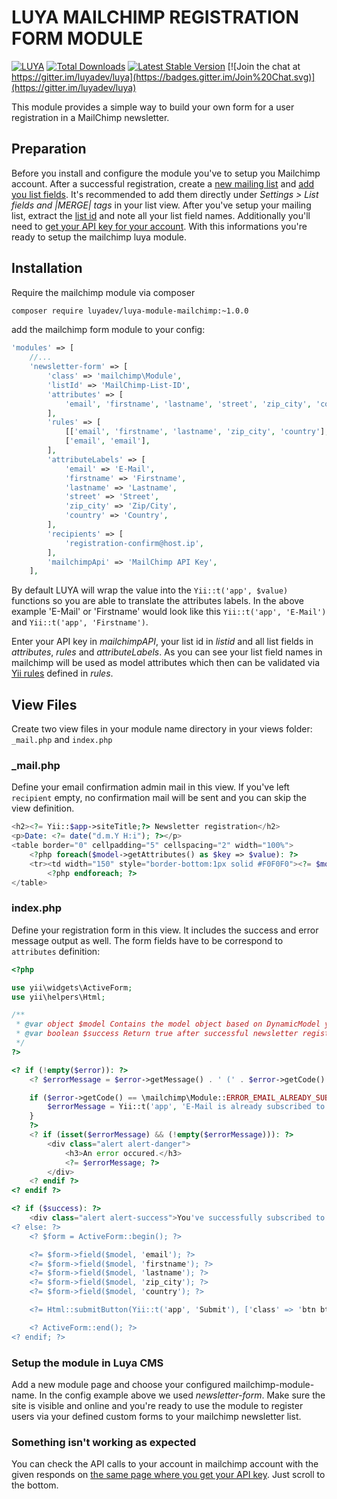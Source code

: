 LUYA MAILCHIMP REGISTRATION FORM MODULE
=======================================

[![LUYA](https://img.shields.io/badge/Powered%20by-LUYA-brightgreen.svg)](https://luya.io)
[![Total Downloads](https://poser.pugx.org/luyadev/luya-module-mailchimp/downloads)](https://packagist.org/packages/luyadev/luya-module-mailchimp)
[![Latest Stable Version](https://poser.pugx.org/luyadev/luya-module-mailchimp/v/stable)](https://packagist.org/packages/luyadev/luya-module-mailchimp)
[![Join the chat at https://gitter.im/luyadev/luya](https://badges.gitter.im/Join%20Chat.svg)](https://gitter.im/luyadev/luya)

This module provides a simple way to build your own form for a user registration in a MailChimp newsletter.

Preparation
---

Before you install and configure the module you've to setup you Mailchimp account. After a successful registration, create a [new mailing list](http://kb.mailchimp.com/lists/growth/create-a-new-list) and [add you list fields](http://kb.mailchimp.com/lists/managing-subscribers/manage-list-and-signup-form-fields). It's recommended to add them directly under *Settings > List fields and *|MERGE|* tags* in your list view. After you've setup your mailing list, extract the [list id](http://kb.mailchimp.com/lists/managing-subscribers/find-your-list-id) and note all your list field names. Additionally you'll need to [get your API key for your account](http://kb.mailchimp.com/integrations/api-integrations/about-api-keys). With this informations you're ready to setup the mailchimp luya module.

Installation
----

Require the mailchimp module via composer

```sh
composer require luyadev/luya-module-mailchimp:~1.0.0
```

add the mailchimp form module to your config:

```php
'modules' => [
    //...
    'newsletter-form' => [
        'class' => 'mailchimp\Module',
        'listId' => 'MailChimp-List-ID',
        'attributes' => [
            'email', 'firstname', 'lastname', 'street', 'zip_city', 'country'
        ],
        'rules' => [
            [['email', 'firstname', 'lastname', 'zip_city', 'country'], 'required'],
            ['email', 'email'],
        ],
        'attributeLabels' => [
            'email' => 'E-Mail',
            'firstname' => 'Firstname',
            'lastname' => 'Lastname',
            'street' => 'Street',
            'zip_city' => 'Zip/City',
            'country' => 'Country',
        ],
        'recipients' => [
            'registration-confirm@host.ip',
        ],
        'mailchimpApi' => 'MailChimp API Key',
    ],
```

By default LUYA will wrap the value into the `Yii::t('app', $value)` functions so you are able to translate the attributes labels.
In the above example 'E-Mail' or 'Firstname' would look like this `Yii::t('app', 'E-Mail')` and `Yii::t('app', 'Firstname')`.

Enter your API key in *mailchimpAPI*, your list id in *listid* and all list fields in *attributes*, *rules* and *attributeLabels*. As you can see your list field names in mailchimp will be used as model attributes which then can be validated via [Yii rules](http://www.yiiframework.com/doc-2.0/guide-input-validation.html) defined in *rules*.

View Files
---

Create two view files in your module name directory in your views folder: `_mail.php` and `index.php`

### _mail.php ###

Define your email confirmation admin mail in this view. If you've left `recipient` empty, no confirmation mail will be sent and you can skip the view definition.

```php
<h2><?= Yii::$app->siteTitle;?> Newsletter registration</h2>
<p>Date: <?= date("d.m.Y H:i"); ?></p>
<table border="0" cellpadding="5" cellspacing="2" width="100%">
    <?php foreach($model->getAttributes() as $key => $value): ?>
    <tr><td width="150" style="border-bottom:1px solid #F0F0F0"><?= $model->getAttributeLabel($key); ?>:</td><td style="border-bottom:1px solid #F0F0F0"><?= nl2br($value); ?></td>
        <?php endforeach; ?>
</table>
```

### index.php ###

Define your registration form in this view. It includes the success and error message output as well.
The form fields have to be correspond to `attributes` definition:

```php
<?php

use yii\widgets\ActiveForm;
use yii\helpers\Html;

/**
 * @var object $model Contains the model object based on DynamicModel yii class.
 * @var boolean $success Return true after successful newsletter registration and confirmation mail sent (if applicable)
 */
?>

<? if (!empty($error)): ?>
    <? $errorMessage = $error->getMessage() . ' (' . $error->getCode() . ')';

    if ($error->getCode() == \mailchimp\Module::ERROR_EMAIL_ALREADY_SUBSCRIBED) {
        $errorMessage = Yii::t('app', 'E-Mail is already subscribed to the list.');
    }
    ?>
    <? if (isset($errorMessage) && (!empty($errorMessage))): ?>
        <div class="alert alert-danger">
            <h3>An error occured.</h3>
            <?= $errorMessage; ?>
        </div>
    <? endif ?>
<? endif ?>

<? if ($success): ?>
    <div class="alert alert-success">You've successfully subscribed to the newsletter.</div>
<? else: ?>
    <? $form = ActiveForm::begin(); ?>

    <?= $form->field($model, 'email'); ?>
    <?= $form->field($model, 'firstname'); ?>
    <?= $form->field($model, 'lastname'); ?>
    <?= $form->field($model, 'zip_city'); ?>
    <?= $form->field($model, 'country'); ?>

    <?= Html::submitButton(Yii::t('app', 'Submit'), ['class' => 'btn btn-primary']) ?>

    <? ActiveForm::end(); ?>
<? endif; ?>
```
### Setup the module in Luya CMS

Add a new module page and choose your configured mailchimp-module-name. In the config example above we used *newsletter-form*. Make sure the site is visible and online and you're ready to use the module to register users via your defined custom forms to your mailchimp newsletter list.

### Something isn't working as expected

You can check the API calls to your account in mailchimp account with the given responds on [the same page where you get your API key](http://kb.mailchimp.com/integrations/api-integrations/about-api-keys). Just scroll to the bottom.

